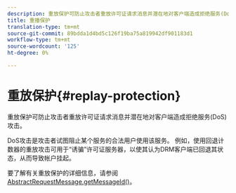 ```yaml
---
description: 重放保护可防止攻击者重放许可证请求消息并潜在地对客户端造成拒绝服务(DoS)攻击。
title: 重播保护
translation-type: tm+mt
source-git-commit: 89bdda1d4bd5c126f19ba75a819942df901183d1
workflow-type: tm+mt
source-wordcount: '125'
ht-degree: 0%

---
```



# 重放保护{#replay-protection}

重放保护可防止攻击者重放许可证请求消息并潜在地对客户端造成拒绝服务(DoS)攻击。

DoS攻击是攻击者试图阻止某个服务的合法用户使用该服务。 例如，使用回退计数器的重放攻击可用于“诱骗”许可证服务器，以使其认为DRM客户端已回退其状态，从而导致帐户挂起。

要了解有关重放保护的详细信息，请参阅[ AbstractRequestMessage.getMessageId()](https://help.adobe.com/en_US/primetime/api/drm-apis/server/javadocs-flashaccess-pro/com/adobe/flashaccess/sdk/protocol/AbstractRequestMessage.html#getMessageId())。
